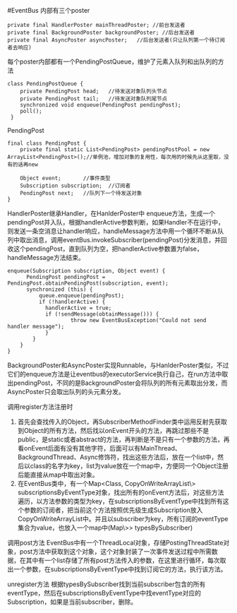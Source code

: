#EventBus
内部有三个poster
	
	private final HandlerPoster mainThreadPoster; //前台发送者
	private final BackgroundPoster backgroundPoster; //后台发送者
	private final AsyncPoster asyncPoster;   //后台发送者(只让队列第一个待订阅者去响应)
	
每个poster内部都有一个PendingPostQueue，维护了元素入队列和出队列的方法

	class PendingPostQueue {
    	private PendingPost head;	//待发送对象队列头节点
   	 	private PendingPost tail;	//待发送对象队列尾节点
   	 	synchronized void enqueue(PendingPost pendingPost);
   	 	poll();
   	 }
   	 
 PendingPost  	 
   	 
 	final class PendingPost {
   		private final static List<PendingPost> pendingPostPool = new ArrayList<PendingPost>();//单例池，增加对象的复用性，每次用的时候先从这里取，没有的话再new

    	Object event;		//事件类型
    	Subscription subscription;	//订阅者
    	PendingPost next;	//队列下一个待发送对象
    }	
    
    
HandlerPoster继承Handler，在HanlderPoster中 enqueue方法，生成一个pendingPost并入队，根据handlerActive参数判断，如果Handler不在运行中，则发送一条空消息让handler响应，handleMessage方法中用一个循环不断从队列中取出消息，调用eventBus.invokeSubscriber(pendingPost)分发消息，并回收这个pendingPost，直到队列为空，把handlerActive参数置为false，handleMessage方法结束。

	enqueue(Subscription subscription, Object event) {
     	  PendingPost pendingPost = PendingPost.obtainPendingPost(subscription, event);
      	  synchronized (this) {
          	  queue.enqueue(pendingPost);
          	  if (!handlerActive) {
           	  	handlerActive = true;
               	if (!sendMessage(obtainMessage())) {
            	   	 	throw new EventBusException("Could not send handler message");
                }
            }
        }
    }


BackgroundPoster和AsyncPoster实现Runnable，与HanlderPoster类似，不过它们的enqueue方法是让eventbus的executorService执行自己，在run方法中取出pendingPost，不同的是BackgroundPoster会将队列的所有元素取出分发，而AsyncPoster只会取出队列的头元素分发。



调用register方法注册时

1. 首先会查找传入的Object，再SubscriberMethodFinder类中运用反射先获取到Object的所有方法，然后找以onEvent开头的方法，再跳过那些不是public，是static或者abstract的方法，再判断是不是只有一个参数的方法，再看onEvent后面有没有其他字符，后面可以有MainThread、BackgroundThread、Async修饰符，找出这些方法后，放在一个list中，然后以class的名字为key，list为value放在一个map中，方便同一个Object注册后能直接从map中取出对象。
2. 在EventBus类中，有一个Map\<Class<?>, CopyOnWriteArrayList\<Subscription>> subscriptionsByEventType对象，找出所有的onEvent方法后，对这些方法遍历，以方法参数的类型为key，在subscriptionsByEventType中找到所有这个参数的订阅者，把当前这个方法按照优先级生成Subscription放入CopyOnWriteArrayList中。并且以subscriber为key，所有订阅的eventType集合为value，也放入一个map中(Map\<Object, List\<Class<?>>> typesBySubscriber)


调用post方法
EventBus中有一个ThreadLocal对象，存储PostingThreadState对象，post方法中获取到这个对象，这个对象封装了一次事件发送过程中所需数据，在其中有一个list存储了所有post方法传入的参数，在这里进行循环，每次取出一个参数，在subscriptionsByEventType中找到订阅它的方法，执行该方法。


unregister方法
根据typesBySubscriber找到当前subscriber包含的所有eventType，然后在subscriptionsByEventType中找eventType对应的Subscription，如果是当前subscriber，删除。